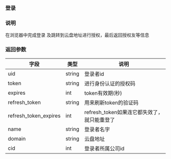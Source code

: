 ### 登录

### 说明
在浏览器中完成登录 及跳转到云盘地址进行授权，最后返回授权友等信息

### 返回参数
|字段  |类型  |说明  |
|--------|--------|--       |
|uid     | string |登录者id |
|token   | string | 进行身份认证的授权码 |
|expires | int | token有效期(秒)  |
|refresh_token|string|用来刷新token的验证码|
|refresh_token_expires|int|refresh_token如果连它都失效了，就只能重登了|
|name    | string |登录者名字 |
|domain  | string|云盘地址|
|cid     | int   |登录者所属公司id |
